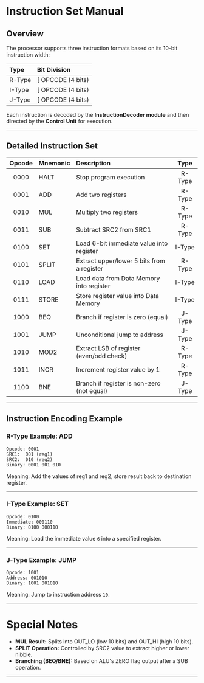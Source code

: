 # Instruction Set Manual

## Overview

The processor supports three instruction formats based on its 10-bit instruction width:

| Type    | Bit Division                               |
|:--------|:-------------------------------------------|
| R-Type  | [ OPCODE (4 bits) | SRC1/DEST (3 bits) | SRC2 (3 bits) ] |
| I-Type  | [ OPCODE (4 bits) | IMMEDIATE (6 bits) ]     |
| J-Type  | [ OPCODE (4 bits) | ADDRESS (6 bits) ]       |

Each instruction is decoded by the **InstructionDecoder module** and then directed by the **Control Unit** for execution.

---

## Detailed Instruction Set

| Opcode | Mnemonic | Description                               | Type  |
|:------:|:---------|:------------------------------------------|:-----:|
| 0000   | HALT     | Stop program execution                    | R-Type |
| 0001   | ADD      | Add two registers                         | R-Type |
| 0010   | MUL      | Multiply two registers                    | R-Type |
| 0011   | SUB      | Subtract SRC2 from SRC1                   | R-Type |
| 0100   | SET      | Load 6-bit immediate value into register  | I-Type |
| 0101   | SPLIT    | Extract upper/lower 5 bits from a register| R-Type |
| 0110   | LOAD     | Load data from Data Memory into register  | I-Type |
| 0111   | STORE    | Store register value into Data Memory     | I-Type |
| 1000   | BEQ      | Branch if register is zero (equal)         | J-Type |
| 1001   | JUMP     | Unconditional jump to address             | J-Type |
| 1010   | MOD2     | Extract LSB of register (even/odd check)  | R-Type |
| 1011   | INCR     | Increment register value by 1             | R-Type |
| 1100   | BNE      | Branch if register is non-zero (not equal)| J-Type |

---

## Instruction Encoding Example

### R-Type Example: ADD
```
Opcode: 0001
SRC1:  001 (reg1)
SRC2:  010 (reg2)
Binary: 0001 001 010
```
Meaning: Add the values of reg1 and reg2, store result back to destination register.

---

### I-Type Example: SET
```
Opcode: 0100
Immediate: 000110
Binary: 0100 000110
```
Meaning: Load the immediate value `6` into a specified register.

---

### J-Type Example: JUMP
```
Opcode: 1001
Address: 001010
Binary: 1001 001010
```
Meaning: Jump to instruction address `10`.

---

# Special Notes
- **MUL Result:** Splits into OUT_LO (low 10 bits) and OUT_HI (high 10 bits).
- **SPLIT Operation:** Controlled by SRC2 value to extract higher or lower nibble.
- **Branching (BEQ/BNE):** Based on ALU's ZERO flag output after a SUB operation.

---

